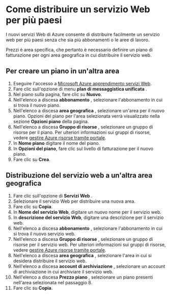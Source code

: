 <properties
    pageTitle="Come distribuire un servizio Web per più paesi | Microsoft Azure"
    description="Procedure per la distribuzione delle aree geografiche (copia) un nuovo servizio Web ad altri."
    services="machine-learning"
    documentationCenter=""
    authors="vDonGlover"
    manager="raymondl"
    editor="cgronlun"/>

<tags
    ms.service="machine-learning"
    ms.workload="data-services"
    ms.tgt_pltfrm="na"
    ms.devlang="na"
    ms.topic="article"
    ms.date="10/05/2016"
    ms.author="v-donglo"/>

# <a name="how-to-deploy-a-web-service-to-multiple-regions"></a>Come distribuire un servizio Web per più paesi

I nuovi servizi Web di Azure consente di distribuire facilmente un servizio web per più paesi senza che sia più abbonamenti o le aree di lavoro. 

Prezzi è area specifica, che pertanto è necessario definire un piano di fatturazione per ogni area geografica in cui distribuire il servizio web.

## <a name="to-create-a-plan-in-another-region"></a>Per creare un piano in un'altra area

1. Eseguire l'accesso a [Microsoft Azure apprendimento servizi Web](https://services.azureml.net/).
2. Fare clic sull'opzione di menu **plan di messaggistica unificata** .
3. Nel piano sulla pagina, fare clic su **Nuovo**.
4. Nell'elenco a discesa **abbonamento** , selezionare l'abbonamento in cui si trova il nuovo piano.
5. Nell'elenco a discesa **area geografica** , selezionare un'area per il nuovo piano. Opzioni del piano per l'area selezionata verrà visualizzato nella sezione **Opzioni piano** della pagina.
6. Nell'elenco a discesa **Gruppo di risorse** , selezionare un gruppo di risorse per il piano. Per ulteriori informazioni sui gruppi di risorse, vedere [gestire Azure risorse tramite portale](../azure-portal/resource-group-portal.md).
7. In **Nome piano** digitare il nome del piano.
8. In **Opzioni del piano**, fare clic sul livello di fatturazione per il nuovo piano.
9. Fare clic su **Crea**.


## <a name="deploying-the-web-service-to-another-region"></a>Distribuzione del servizio web a un'altra area geografica

1. Fare clic sull'opzione di **Servizi Web** .
2. Selezionare il servizio Web per distribuire una nuova area.
3. Fare clic su **Copia**.
4. In **Nome del servizio Web**, digitare un nuovo nome per il servizio web.
5. In **descrizione del servizio Web**, digitare una descrizione per il servizio web.
6. Nell'elenco a discesa **abbonamento** , selezionare l'abbonamento in cui si trova il nuovo servizio web.
7. Nell'elenco a discesa **Gruppo di risorse** , selezionare un gruppo di risorse per il servizio web. Per ulteriori informazioni sui gruppi di risorse, vedere [gestire Azure risorse tramite portale](../azure-portal/resource-group-portal.md).
8. Nell'elenco a discesa **area geografica** , selezionare l'area in cui si desidera distribuire il servizio web.
9. Nell'elenco a discesa **account di archiviazione** , selezionare un account di archiviazione in cui archiviare il servizio web.
10. Nell'elenco a discesa **Prezzo piano** , selezionare un piano presenti nell'area selezionata nel passaggio 8.
11. Fare clic su **Copia**.

